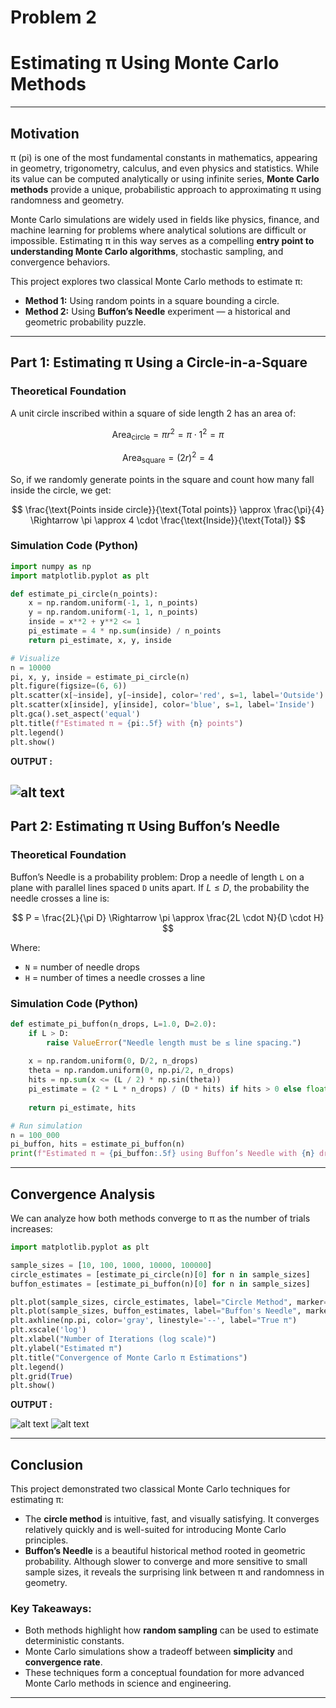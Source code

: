 # Problem 2

# Estimating π Using Monte Carlo Methods

---

## Motivation

π (pi) is one of the most fundamental constants in mathematics, appearing in geometry, trigonometry, calculus, and even physics and statistics. While its value can be computed analytically or using infinite series, **Monte Carlo methods** provide a unique, probabilistic approach to approximating π using randomness and geometry.

Monte Carlo simulations are widely used in fields like physics, finance, and machine learning for problems where analytical solutions are difficult or impossible. Estimating π in this way serves as a compelling **entry point to understanding Monte Carlo algorithms**, stochastic sampling, and convergence behaviors.

This project explores two classical Monte Carlo methods to estimate π:

* **Method 1:** Using random points in a square bounding a circle.
* **Method 2:** Using **Buffon’s Needle** experiment — a historical and geometric probability puzzle.

---

## Part 1: Estimating π Using a Circle-in-a-Square

### Theoretical Foundation

A unit circle inscribed within a square of side length 2 has an area of:

$$
\text{Area}_{\text{circle}} = \pi r^2 = \pi \cdot 1^2 = \pi
$$

$$
\text{Area}_{\text{square}} = (2r)^2 = 4
$$

So, if we randomly generate points in the square and count how many fall inside the circle, we get:

$$
\frac{\text{Points inside circle}}{\text{Total points}} \approx \frac{\pi}{4} \Rightarrow \pi \approx 4 \cdot \frac{\text{Inside}}{\text{Total}}
$$

### Simulation Code (Python)

```python
import numpy as np
import matplotlib.pyplot as plt

def estimate_pi_circle(n_points):
    x = np.random.uniform(-1, 1, n_points)
    y = np.random.uniform(-1, 1, n_points)
    inside = x**2 + y**2 <= 1
    pi_estimate = 4 * np.sum(inside) / n_points
    return pi_estimate, x, y, inside

# Visualize
n = 10000
pi, x, y, inside = estimate_pi_circle(n)
plt.figure(figsize=(6, 6))
plt.scatter(x[~inside], y[~inside], color='red', s=1, label='Outside')
plt.scatter(x[inside], y[inside], color='blue', s=1, label='Inside')
plt.gca().set_aspect('equal')
plt.title(f"Estimated π ≈ {pi:.5f} with {n} points")
plt.legend()
plt.show()
```
**OUTPUT :**

![alt text](image.png)
---

## Part 2: Estimating π Using Buffon’s Needle

### Theoretical Foundation

Buffon’s Needle is a probability problem: Drop a needle of length `L` on a plane with parallel lines spaced `D` units apart. If $L \leq D$, the probability the needle crosses a line is:

$$
P = \frac{2L}{\pi D}
\Rightarrow \pi \approx \frac{2L \cdot N}{D \cdot H}
$$

Where:

* `N` = number of needle drops
* `H` = number of times a needle crosses a line

### Simulation Code (Python)

```python
def estimate_pi_buffon(n_drops, L=1.0, D=2.0):
    if L > D:
        raise ValueError("Needle length must be ≤ line spacing.")
    
    x = np.random.uniform(0, D/2, n_drops)
    theta = np.random.uniform(0, np.pi/2, n_drops)
    hits = np.sum(x <= (L / 2) * np.sin(theta))
    pi_estimate = (2 * L * n_drops) / (D * hits) if hits > 0 else float('inf')
    
    return pi_estimate, hits

# Run simulation
n = 100_000
pi_buffon, hits = estimate_pi_buffon(n)
print(f"Estimated π ≈ {pi_buffon:.5f} using Buffon’s Needle with {n} drops")
```

---

## Convergence Analysis

We can analyze how both methods converge to π as the number of trials increases:

```python
import matplotlib.pyplot as plt

sample_sizes = [10, 100, 1000, 10000, 100000]
circle_estimates = [estimate_pi_circle(n)[0] for n in sample_sizes]
buffon_estimates = [estimate_pi_buffon(n)[0] for n in sample_sizes]

plt.plot(sample_sizes, circle_estimates, label="Circle Method", marker='o')
plt.plot(sample_sizes, buffon_estimates, label="Buffon's Needle", marker='s')
plt.axhline(np.pi, color='gray', linestyle='--', label="True π")
plt.xscale('log')
plt.xlabel("Number of Iterations (log scale)")
plt.ylabel("Estimated π")
plt.title("Convergence of Monte Carlo π Estimations")
plt.legend()
plt.grid(True)
plt.show()
```

**OUTPUT :**

![alt text](image-1.png)
![alt text](image-2.png)

---

## Conclusion

This project demonstrated two classical Monte Carlo techniques for estimating π:

* The **circle method** is intuitive, fast, and visually satisfying. It converges relatively quickly and is well-suited for introducing Monte Carlo principles.
* **Buffon’s Needle** is a beautiful historical method rooted in geometric probability. Although slower to converge and more sensitive to small sample sizes, it reveals the surprising link between π and randomness in geometry.

### Key Takeaways:

* Both methods highlight how **random sampling** can be used to estimate deterministic constants.
* Monte Carlo simulations show a tradeoff between **simplicity** and **convergence rate**.
* These techniques form a conceptual foundation for more advanced Monte Carlo methods in science and engineering.

---

